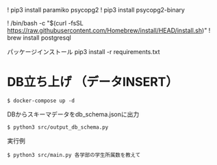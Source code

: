 ! pip3 install paramiko psycopg2
! pip3 install psycopg2-binary

! /bin/bash -c "$(curl -fsSL https://raw.githubusercontent.com/Homebrew/install/HEAD/install.sh)"
! brew install postgresql


パッケージインストール
pip3 install -r requirements.txt

# DB立ち上げ （データINSERT）

```
$ docker-compose up -d
```

DBからスキーマデータをdb_schema.jsonに出力

```
$ python3 src/output_db_schema.py
```

実行例
```
$ python3 src/main.py 各学部の学生所属数を教えて
```